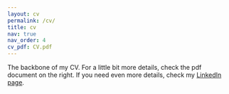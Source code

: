 ```yaml
---
layout: cv
permalink: /cv/
title: cv
nav: true
nav_order: 4
cv_pdf: CV.pdf
---
```


The backbone of my CV. For a little bit more details, check the pdf document on the right.
If you need even more details, check my [LinkedIn page](https://www.linkedin.com/in/simone-bombari-85ab71173/).
